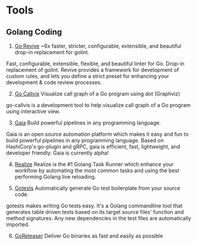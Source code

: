 # Tools

## Golang Coding

1. [Go Revive](https://github.com/mgechev/revive)
~6x faster, stricter, configurable, extensible, and beautiful drop-in replacement for golint.

Fast, configurable, extensible, flexible, and beautiful linter for Go. Drop-in replacement of golint. Revive provides a framework for development of custom rules, and lets you define a strict preset for enhancing your development & code review processes.

2. [Go Callvis](https://github.com/TrueFurby/go-callvis)
Visualize call graph of a Go program using dot (Graphviz)

go-callvis is a development tool to help visualize call graph of a Go program using interactive view.

3. [Gaia](https://github.com/gaia-pipeline/gaia)
Build powerful pipelines in any programming language.

Gaia is an open source automation platform which makes it easy and fun to build powerful pipelines in any programming language. Based on HashiCorp's go-plugin and gRPC, gaia is efficient, fast, lightweight, and developer friendly. Gaia is currently alpha!

4. [Realize](https://github.com/oxequa/realize)
Realize is the #1 Golang Task Runner which enhance your workflow by automating the most common tasks and using the best performing Golang live reloading.

5. [Gotests](https://github.com/cweill/gotests)
Automatically generate Go test boilerplate from your source code.

gotests makes writing Go tests easy. It's a Golang commandline tool that generates table driven tests based on its target source files' function and method signatures. Any new dependencies in the test files are automatically imported.

6. [GoReleaser](https://github.com/goreleaser/goreleaser)
Deliver Go binaries as fast and easily as possible
